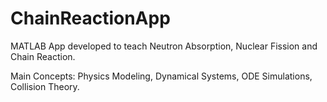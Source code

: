 # ChainReactionApp
MATLAB App developed to teach Neutron Absorption, Nuclear Fission and Chain Reaction. 

Main Concepts: Physics Modeling, Dynamical Systems, ODE Simulations, Collision Theory.
